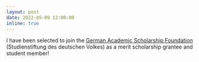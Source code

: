 ```yaml
---
layout: post
date: 2022-05-09 12:00:00
inline: true
---
```

I have been selected to join the <a href="https://www.studienstiftung.de/en/facts-and-figures/" target="_blank">German Academic Scholarship Foundation</a> (Studienstiftung des deutschen Volkes) as a merit scholarship grantee and student member!